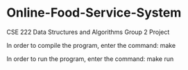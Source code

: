 # Online-Food-Service-System
CSE 222 Data Structures and Algorithms Group 2 Project

In order to compile the program, enter the command:
make

In order to run the program, enter the command:
make run
